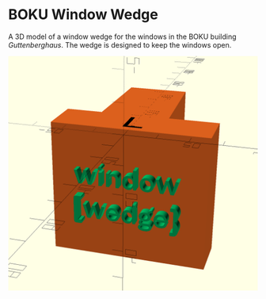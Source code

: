 BOKU Window Wedge
=================

A 3D model of a window wedge for the windows in the BOKU building *Guttenberghaus*. The wedge is
designed to keep the windows open.

![Window Wedge](screenshot.png)
